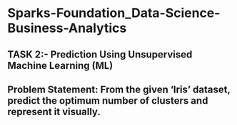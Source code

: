 # Sparks-Foundation_Data-Science-Business-Analytics
## TASK 2:- Prediction Using Unsupervised Machine Learning (ML)
## Problem Statement: From the given ‘Iris’ dataset, predict the optimum number of clusters and represent it visually.
